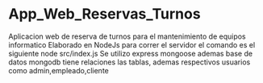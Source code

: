 # App_Web_Reservas_Turnos
Aplicacion web de reserva de turnos para el mantenimiento de equipos informatico
Elaborado en NodeJs
para correr el servidor el comando es el siguiente
node src/index.js
Se utilizo express mongoose
ademas base de datos mongodb
tiene relaciones las tablas, ademas respectivos usuarios como admin,empleado,cliente
